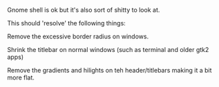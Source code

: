 Gnome shell is ok but it's also sort of shitty to look at.

This should 'resolve' the following things:

Remove the excessive border radius on windows.

Shrink the titlebar on normal windows (such as terminal and older gtk2 apps)

Remove the gradients and hilights on teh header/titlebars making it a bit more flat. 
